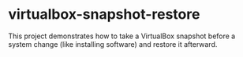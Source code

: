 # virtualbox-snapshot-restore
This project demonstrates how to take a VirtualBox snapshot before a system change (like installing software) and restore it afterward.
